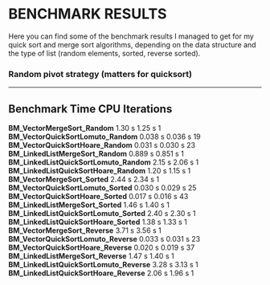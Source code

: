 # BENCHMARK RESULTS

Here you can find some of the benchmark results I managed to get for my quick sort and merge sort algorithms,
depending on the data structure and the type of list (random elements, sorted, reverse sorted).

### Random pivot strategy (matters for quicksort)

-------------------------------------------------------------------------------
**Benchmark**                                     **Time**             **CPU**   **Iterations**
-------------------------------------------------------------------------------
**BM_VectorMergeSort_Random**                  1.30 s          1.25 s             1
**BM_VectorQuickSortLomuto_Random**           0.038 s         0.036 s            19
**BM_VectorQuickSortHoare_Random**            0.031 s         0.030 s            23
**BM_LinkedListMergeSort_Random**             0.889 s         0.851 s             1
**BM_LinkedListQuickSortLomuto_Random**        2.15 s          2.06 s             1
**BM_LinkedListQuickSortHoare_Random**         1.20 s          1.15 s             1
**BM_VectorMergeSort_Sorted**                  2.44 s          2.34 s             1
**BM_VectorQuickSortLomuto_Sorted**           0.030 s         0.029 s            25
**BM_VectorQuickSortHoare_Sorted**            0.017 s         0.016 s            43
**BM_LinkedListMergeSort_Sorted**              1.46 s          1.40 s             1
**BM_LinkedListQuickSortLomuto_Sorted**        2.40 s          2.30 s             1
**BM_LinkedListQuickSortHoare_Sorted**         1.38 s          1.33 s             1
**BM_VectorMergeSort_Reverse**                 3.71 s          3.56 s             1
**BM_VectorQuickSortLomuto_Reverse**          0.033 s         0.031 s            23
**BM_VectorQuickSortHoare_Reverse**           0.020 s         0.019 s            37
**BM_LinkedListMergeSort_Reverse**             1.47 s          1.40 s             1
**BM_LinkedListQuickSortLomuto_Reverse**       3.28 s          3.13 s             1
**BM_LinkedListQuickSortHoare_Reverse**        2.06 s          1.96 s             1

